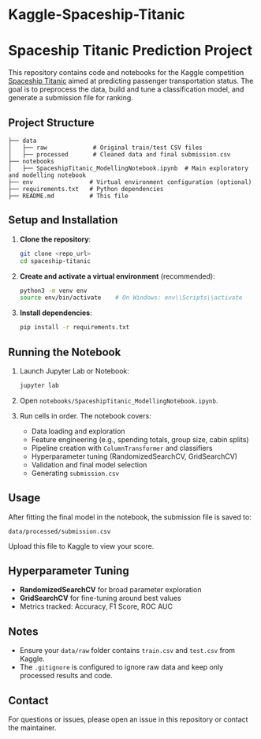 ﻿# Kaggle-Spaceship-Titanic
# Spaceship Titanic Prediction Project

This repository contains code and notebooks for the Kaggle competition [Spaceship Titanic](https://www.kaggle.com/competitions/spaceship-titanic) aimed at predicting passenger transportation status. The goal is to preprocess the data, build and tune a classification model, and generate a submission file for ranking.

## Project Structure

```
├── data
│   ├── raw             # Original train/test CSV files
│   ├── processed       # Cleaned data and final submission.csv
├── notebooks
│   ├── SpaceshipTitanic_ModellingNotebook.ipynb  # Main exploratory and modelling notebook
├── env                # Virtual environment configuration (optional)
├── requirements.txt   # Python dependencies
├── README.md          # This file
```

## Setup and Installation

1. **Clone the repository**:

   ```bash
   git clone <repo_url>
   cd spaceship-titanic
   ```

2. **Create and activate a virtual environment** (recommended):

   ```bash
   python3 -m venv env
   source env/bin/activate    # On Windows: env\\Scripts\\activate
   ```

3. **Install dependencies**:

   ```bash
   pip install -r requirements.txt
   ```

## Running the Notebook

1. Launch Jupyter Lab or Notebook:

   ```bash
   jupyter lab
   ```

2. Open `notebooks/SpaceshipTitanic_ModellingNotebook.ipynb`.

3. Run cells in order. The notebook covers:

   * Data loading and exploration
   * Feature engineering (e.g., spending totals, group size, cabin splits)
   * Pipeline creation with `ColumnTransformer` and classifiers
   * Hyperparameter tuning (RandomizedSearchCV, GridSearchCV)
   * Validation and final model selection
   * Generating `submission.csv`

## Usage

After fitting the final model in the notebook, the submission file is saved to:

```
data/processed/submission.csv
```

Upload this file to Kaggle to view your score.

## Hyperparameter Tuning

* **RandomizedSearchCV** for broad parameter exploration
* **GridSearchCV** for fine-tuning around best values
* Metrics tracked: Accuracy, F1 Score, ROC AUC

## Notes

* Ensure your `data/raw` folder contains `train.csv` and `test.csv` from Kaggle.
* The `.gitignore` is configured to ignore raw data and keep only processed results and code.

## Contact

For questions or issues, please open an issue in this repository or contact the maintainer.
